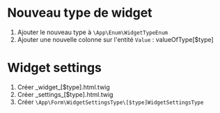 # Nouveau type de widget
1. Ajouter le nouveau type à `\App\Enum\WidgetTypeEnum`
2. Ajouter une nouvelle colonne sur l'entité `Value` : valueOfType[$type]

# Widget settings
1. Créer \_widget_[$type].html.twig
2. Créer \_settings_[$type].html.twig
3. Créer `\App\Form\WidgetSettingsType\[$type]WidgetSettingsType`